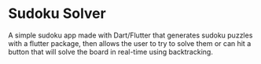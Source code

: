 # Sudoku Solver

A simple sudoku app made with Dart/Flutter that generates sudoku puzzles with a flutter package, then allows the user to try to solve them or can hit a button that will solve the board in real-time using backtracking.


